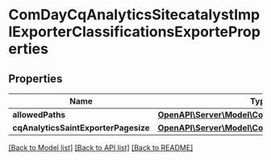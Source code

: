 # ComDayCqAnalyticsSitecatalystImplExporterClassificationsExporteProperties

## Properties
Name | Type | Description | Notes
------------ | ------------- | ------------- | -------------
**allowedPaths** | [**OpenAPI\Server\Model\ConfigNodePropertyArray**](ConfigNodePropertyArray.md) |  | [optional] 
**cqAnalyticsSaintExporterPagesize** | [**OpenAPI\Server\Model\ConfigNodePropertyInteger**](ConfigNodePropertyInteger.md) |  | [optional] 

[[Back to Model list]](../README.md#documentation-for-models) [[Back to API list]](../README.md#documentation-for-api-endpoints) [[Back to README]](../README.md)


